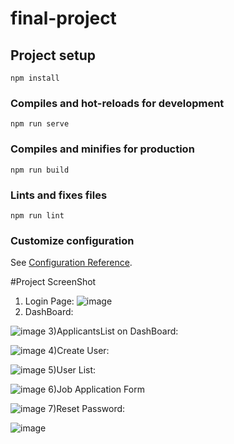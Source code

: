 # final-project

## Project setup
```
npm install
```

### Compiles and hot-reloads for development
```
npm run serve
```

### Compiles and minifies for production
```
npm run build
```

### Lints and fixes files
```
npm run lint
```

### Customize configuration
See [Configuration Reference](https://cli.vuejs.org/config/).

#Project ScreenShot
1) Login Page:
![image](https://github.com/AwaisAmin788/final-project/assets/98206865/81cd9173-8859-4ae7-8914-e9c99cf75860)
2) DashBoard:

![image](https://github.com/AwaisAmin788/final-project/assets/98206865/724cd059-88e9-407f-b83c-2a455f0e3e88)
 3)ApplicantsList on DashBoard:

![image](https://github.com/AwaisAmin788/final-project/assets/98206865/3ab9b831-990d-4ffc-a0b8-f5453c4d6223)
4)Create User:

![image](https://github.com/AwaisAmin788/final-project/assets/98206865/654d8d47-11af-40fc-ae29-550085cff93e)
5)User List:

![image](https://github.com/AwaisAmin788/final-project/assets/98206865/c3addba3-a083-40c1-9cef-0966b57a470a)
6)Job Application Form

![image](https://github.com/AwaisAmin788/final-project/assets/98206865/8db6e21a-1bf2-4e51-8c6f-dc25e3335017)
7)Reset Password:

![image](https://github.com/AwaisAmin788/final-project/assets/98206865/85314b20-4b0e-47e6-bb3a-2b6cd0587242)







